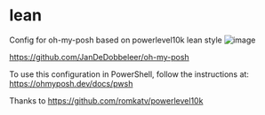 # lean
Config for oh-my-posh based on powerlevel10k lean style
![image](https://user-images.githubusercontent.com/31895026/131584611-d945a210-bfca-4075-802b-1475c59da778.png)


https://github.com/JanDeDobbeleer/oh-my-posh

To use this configuration in PowerShell, follow the instructions at: https://ohmyposh.dev/docs/pwsh


Thanks to https://github.com/romkatv/powerlevel10k
